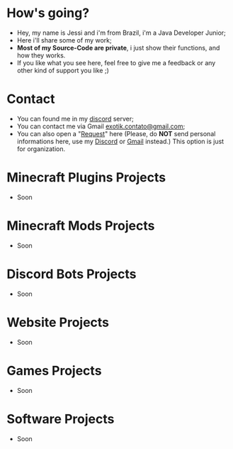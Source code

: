 # How's going?
- Hey, my name is Jessi and i'm from Brazil, i'm a Java Developer Junior;
- Here i'll share some of my work;
- **Most of my Source-Code are private**, i just show their functions, and how they works.
- If you like what you see here, feel free to give me a feedback or any other kind of support you like ;)

# Contact
- You can found me in my [discord](https://discord.gg/nJ83UkbYue) server;
- You can contact me via Gmail [exotik.contato@gmail.com]();
- You can also open a "[Request](https://github.com/TheExotik/TheExotik/issues)" here (Please, do **NOT** send personal informations here, use my [Discord](https://discord.gg/nJ83UkbYue) or [Gmail](exotik.contato@gmail.com) instead.) This option is just for organization.

# Minecraft Plugins Projects
- Soon

# Minecraft Mods Projects
- Soon

# Discord Bots Projects
- Soon

# Website Projects
- Soon

# Games Projects
- Soon

# Software Projects
- Soon
